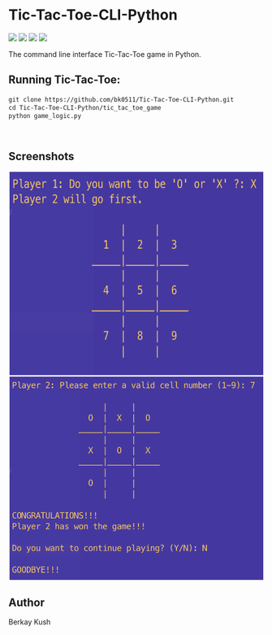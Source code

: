 # Tic-Tac-Toe-CLI-Python
![](https://img.shields.io/badge/Programming_Language-Python-blue.svg)
![](https://img.shields.io/badge/Game-Tic_Tac_Toe-yellow.svg)
![](https://img.shields.io/badge/Python_Version-3.10.5-brown.svg)
![](https://img.shields.io/badge/Status-Complete-green.svg)

The command line interface Tic-Tac-Toe game in Python.

## Running Tic-Tac-Toe:

```
git clone https://github.com/bk0511/Tic-Tac-Toe-CLI-Python.git
cd Tic-Tac-Toe-CLI-Python/tic_tac_toe_game
python game_logic.py
```

<p align="center">
<img src="">
</p>

## Screenshots
<p align="center">
<img width=500 height=400 src="/images/Screenshot-1.png">
  <img width=500 height=400 src="/images/Screenshot-2.png">
</p>

## Author
Berkay Kush
